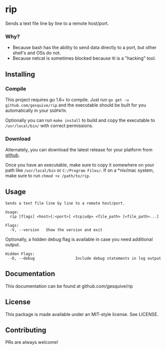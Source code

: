 # rip

Sends a text file line by line to a remote host/port.


### Why?
 - Because bash has the ability to send data directly to a port, but other shell's and OSs do not.
 - Because netcat is sometimes blocked because iti is a "hacking" tool.

## Installing

### Compile
This project requires go 1.6+ to compile. Just run `go get -u github.com/gesquive/rip` and the executable should be built for you automatically in your `$GOPATH`.

Optionally you can run `make install` to build and copy the executable to `/usr/local/bin/` with correct permissions.

### Download
Alternately, you can download the latest release for your platform from [github](https://github.com/gesquive/rip/releases).

Once you have an executable, make sure to copy it somewhere on your path like `/usr/local/bin` or `C:/Program Files/`.
If on a \*nix/mac system, make sure to run `chmod +x /path/to/rip`.

## Usage

```console
Sends a text file line by line to a remote host/port.

Usage:
  rip [flags] <host>[:<port>] <tcp|udp> <file_path> [<file_path>...]

Flags:
  -V, --version   Show the version and exit
```
Optionally, a hidden debug flag is available in case you need additional output.
```console
Hidden Flags:
  -D, --debug                  Include debug statements in log output
```

## Documentation

This documentation can be found at github.com/gesquive/rip

## License

This package is made available under an MIT-style license. See LICENSE.

## Contributing

PRs are always welcome!
